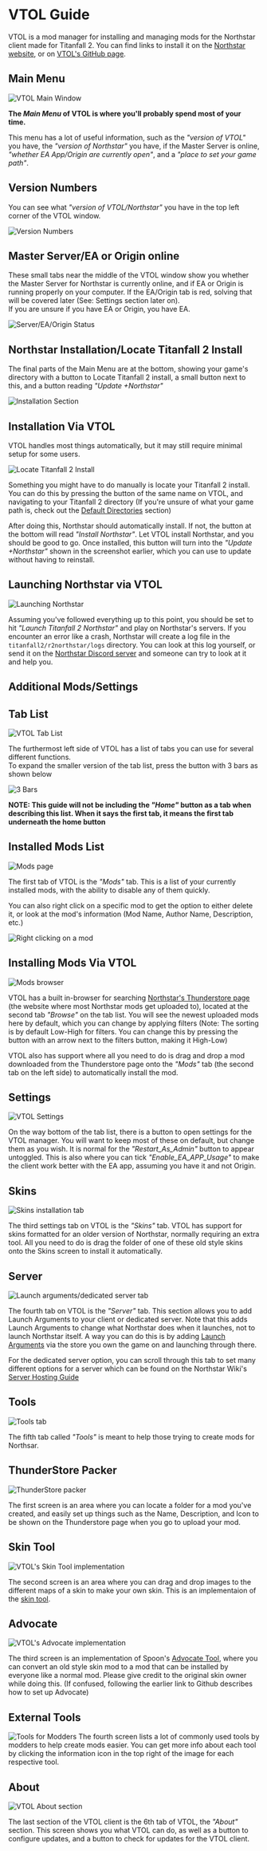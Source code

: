 # VTOL Guide

VTOL is a mod manager for installing and managing mods for the Northstar client made for Titanfall 2. You can find links to install it on the [Northstar website](https://northstar.tf), or on [VTOL's GitHub page](https://github.com/R2NorthstarTools/VTOL).

## Main Menu

![VTOL Main Window](../../images/vtol-main-window.png)

__The _Main Menu_ of VTOL is where you'll probably spend most of your time.__

This menu has a lot of useful information, such as the _"version of VTOL"_ you have, the _"version of Northstar"_ you have, if the Master Server is online, _"whether EA App/Origin are currently open"_, and a _"place to set your game path"_. 

## Version Numbers

You can see what _"version of VTOL/Northstar"_ you have in the top left corner of the VTOL window.

![Version Numbers](../../images/vtol-version-numbers.png)

## Master Server/EA or Origin online

These small tabs near the middle of the VTOL window show you whether the Master Server for Northstar is currently online, and if EA or Origin is running properly on your computer. If the EA/Origin tab is red, solving that will be covered later (See: Settings section later on).\
If you are unsure if you have EA or Origin, you have EA.

![Server/EA/Origin Status](../../images/vtol-server-status.png)

## Northstar Installation/Locate Titanfall 2 Install

The final parts of the Main Menu are at the bottom, showing your game's directory with a button to Locate Titanfall 2 install, a small button next to this, and a button reading _"Update +Northstar"_

![Installation Section](../../images/vtol-northstar-installation-info.png)

## Installation Via VTOL

VTOL handles most things automatically, but it may still require minimal setup for some users.

![Locate Titanfall 2 Install](../../images/vtol-locate.png)

Something you might have to do manually is locate your Titanfall 2 install. You can do this by pressing the button of the same name on VTOL, and navigating to your Titanfall 2 directory (If you're unsure of what your game path is, check out the [Default Directories](../troubleshooting.md#game-location) section)

After doing this, Northstar should automatically install. If not, the button at the bottom will read _"Install Northstar"_. Let VTOL install Northstar, and you should be good to go. Once installed, this button will turn into the _"Update +Northstar"_ shown in the screenshot earlier, which you can use to update without having to reinstall.

## Launching Northstar via VTOL

![Launching Northstar](../../images/vtol-launching-northstar.png)

Assuming you've followed everything up to this point, you should be set to hit _"Launch Titanfall 2 Northstar"_ and play on Northstar's servers. If you encounter an error like a crash, Northstar will create a log file in the `titanfall2/r2northstar/logs` directory. You can look at this log yourself, or send it on the [Northstar Discord server](https://discord.com/invite/northstar) and someone can try to look at it and help you.

## Additional Mods/Settings

## Tab List

![VTOL Tab List](../../images/vtol-settings.png)

The furthermost left side of VTOL has a list of tabs you can use for several different functions.\
To expand the smaller version of the tab list, press the button with 3 bars as shown below

![3 Bars](../../images/vtol-settings-expand.png)

__NOTE: This guide will not be including the _"Home"_ button as a tab when describing this list. When it says the first tab, it means the first tab underneath the home button__
## Installed Mods List

![Mods page](../../images/vtol-mods.png)

The first tab of VTOL is the _"Mods"_ tab. This is a list of your currently installed mods, with the ability to disable any of them quickly.

You can also right click on a specific mod to get the option to either delete it, or look at the mod's information (Mod Name, Author Name, Description, etc.)

![Right clicking on a mod](../../images/vtol-mods-right-click.png)


## Installing Mods Via VTOL

![Mods browser](../../images/vtol-mods-browser.png)

VTOL has a built in-browser for searching [Northstar's Thunderstore page](https://northstar.thunderstore.io/) (the website where most Northstar mods get uploaded to), located at the second tab _"Browse"_ on the tab list. You will see the newest uploaded mods here by default, which you can change by applying filters (Note: The sorting is by default Low-High for filters. You can change this by pressing the button with an arrow next to the filters button, making it High-Low)

VTOL also has support where all you need to do is drag and drop a mod downloaded from the Thunderstore page onto the _"Mods"_ tab (the second tab on the left side) to automatically install the mod.

## Settings

![VTOL Settings](../../images/vtol-settings-tab.png)

On the way bottom of the tab list, there is a button to open settings for the VTOL manager. You will want to keep most of these on default, but change them as you wish. It is normal for the _"Restart_As_Admin"_ button to appear untoggled. This is also where you can tick _"Enable_EA_APP_Usage"_ to make the client work better with the EA app, assuming you have it and not Origin.

## Skins

![Skins installation tab](../../images/vtol-skins.png)

The third settings tab on VTOL is the _"Skins"_ tab. VTOL has support for skins formatted for an older version of Northstar, normally requiring an extra tool. All you need to do is drag the folder of one of these old style skins onto the Skins screen to install it automatically.

## Server

![Launch arguments/dedicated server tab](../../images/vtol-server.png)

The fourth tab on VTOL is the _"Server"_ tab. This section allows you to add Launch Arguments to your client or dedicated server. Note that this adds Launch Arguments to change what Northstar does when it launches, not to launch Northstar itself. A way you can do this is by adding [Launch Arguments](../troubleshooting.md#launch-opts) via the store you own the game on and launching through there.

For the dedicated server option, you can scroll through this tab to set many different options for a server which can be found on the Northstar Wiki's [Server Hosting Guide](../../hosting-a-server-with-northstar/basic-listen-server.md)

## Tools

![Tools tab](../../images/vtol-tools.png)

The fifth tab called _"Tools"_ is meant to help those trying to create mods for Northsar. 

## ThunderStore Packer

![ThunderStore packer](../../images/vtol-thunderstore-packer.png)

The first screen is an area where you can locate a folder for a mod you've created, and easily set up things such as the Name, Description, and Icon to be shown on the Thunderstore page when you go to upload your mod.

## Skin Tool

![VTOL's Skin Tool implementation](../../images/vtol-skintool.png)

The second screen is an area where you can drag and drop images to the different maps of a skin to make your own skin. This is an implementaion of the [skin tool](https://github.com/zxcPandora/Titanfall2-SkinTool).

## Advocate

![VTOL's Advocate implementation](../../images/vtol-advocate.png)

The third screen is an implementation of Spoon's [Advocate Tool](https://github.com/ASpoonPlaysGames/Advocate), where you can convert an old style skin mod to a mod that can be installed by everyone like a normal mod. Please give credit to the original skin owner while doing this. (If confused, following the earlier link to Github describes how to set up Advocate)

## External Tools

![Tools for Modders](../../images/vtol-external-tools.png)
The fourth screen lists a lot of commonly used tools by modders to help create mods easier. You can get more info about each tool by clicking the information icon in the top right of the image for each respective tool.

## About

![VTOL About section](../../images/vtol-about.png)

The last section of the VTOL client is the 6th tab of VTOL, the _"About"_ section. This screen shows you what VTOL can do, as well as a button to configure updates, and a button to check for updates for the VTOL client.
